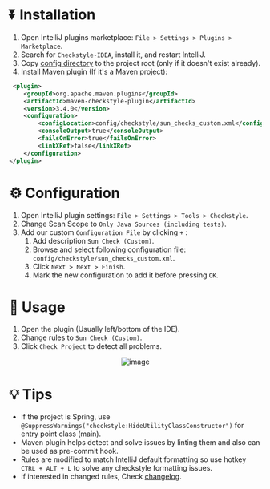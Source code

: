 # ⏬ Installation
1. Open IntelliJ plugins marketplace: `File > Settings > Plugins > Marketplace`.
2. Search for `Checkstyle-IDEA`, install it, and restart IntelliJ.
3. Copy [config directory](https://github.com/ittovate/.github/tree/main/config) to the project root (only if it doesn't exist already).
4. Install Maven plugin (If it's a Maven project):
```xml
 <plugin>
    <groupId>org.apache.maven.plugins</groupId>
    <artifactId>maven-checkstyle-plugin</artifactId>
    <version>3.4.0</version>
    <configuration>
        <configLocation>config/checkstyle/sun_checks_custom.xml</configLocation>
        <consoleOutput>true</consoleOutput>
        <failsOnError>true</failsOnError>
        <linkXRef>false</linkXRef>
    </configuration>
</plugin>
```

# ⚙ Configuration
1. Open IntelliJ plugin settings: `File > Settings > Tools > Checkstyle`.
2. Change Scan Scope to `Only Java Sources (including tests)`.
3. Add our custom `Configuration File` by clicking `+` :
	1. Add description `Sun Check (Custom)`.
	2. Browse and select following configuration file: `config/checkstyle/sun_checks_custom.xml`.
	3. Click `Next > Next > Finish`.
	4. Mark the new configuration to add it before pressing `OK`.

# 🚀 Usage
1. Open the plugin (Usually left/bottom of the IDE).
2. Change rules to `Sun Check (Custom)`.
3. Click `Check Project` to detect all problems.

<div align="center">
  <img src="https://github.com/user-attachments/assets/fac8f6ed-7065-45b7-9cb8-d234159c866d" alt="image"/>
</div>

# 💡 Tips
- If the project is Spring, use `@SuppressWarnings("checkstyle:HideUtilityClassConstructor")` for entry point class (main).
- Maven plugin helps detect and solve issues by linting them and also can be used as pre-commit hook.
- Rules are modified to match IntelliJ default formatting so use hotkey `CTRL + ALT + L` to solve any checkstyle formatting issues.
- If interested in changed rules, Check [changelog](https://github.com/ittovate/.github/blob/main/docs/checkstyle-rules-changelog.md).
